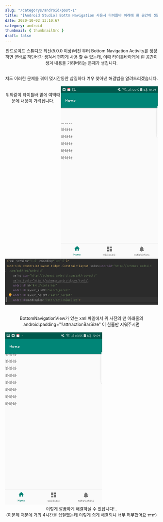 ```yaml
---
slug: "/categorys/android/post-1"
title: "[Android Studio] Bottm Navigation 사용시 타이틀바 아래에 흰 공간이 생겼을때 해결법"
date: 2020-10-02 13:10:67
category: android
thumbnail: { thumbnailSrc }
draft: false
---
```


<center>

안드로이드 스튜디오 최신(5.0.0 이상)버전 부터 Bottom Navigation Activity를 생성하면 곧바로 하단바가 생겨서 편하게 사용 할 수 있는데, 이때 타이틀바아래에 흰 공간이 생겨 내용을 가려버리는 문제가 생깁니다.

</center>

<br/>

<center>
저도 이러한 문제를 겪어 몇시간동안 삽질하다 겨우 찾아낸 해결법을 알려드리겠습니다.</center>

<br/>
<div class="side-by-side">
<img src="./images/1_1.jpeg" width="320px" align="right">
</div>
<br/>

<center>
위와같이 타이틀바 밑에 여백때문에 내용이 가려집니다.
</center>

<br/>

![1_2](./images/1_2.png)

<br/>

<center>   
BottomNavigationView가 있는 xml 파일에서
위 사진의 맨 아래줄의 android:padding="?attr/actionBarSize" 이 한줄만 지워주시면
</center>

<br/>

<img src="./images/1_3.jpeg" width="320px">

<br/>

<center>
이렇게 깔끔하게 해결하실 수 있답니다!..
</center>
<center>
(이문제 때문에 거의 4시간을 삽질했는데 이렇게 쉽게 해결되니 너무 허무했어요 ㅠㅠ)
</center>

<br/>
